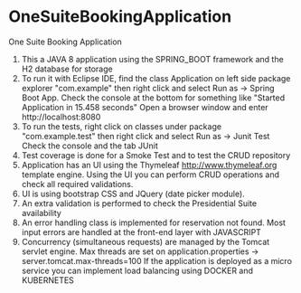# OneSuiteBookingApplication
One Suite Booking Application
1) This a JAVA 8 application using the SPRING_BOOT framework and the H2 database for storage
2) To run it with Eclipse IDE, find the class Application on left side package explorer "com.example"
	then right click and select Run as -> Spring Boot App.
	Check the console at the bottom for something like "Started Application in 15.458 seconds"
	Open a browser window and enter http://localhost:8080 
3) To run the tests, right click on classes under package "com.example.test"
	then right click and select Run as -> Junit Test
	Check the console and the tab JUnit
4) Test coverage is done for a Smoke Test and to test the CRUD repository
5) Application has an UI using the Thymeleaf http://www.thymeleaf.org template engine. 
	Using the UI you can perform CRUD operations and check all required validations.
6) UI is using bootstrap CSS and JQuery (date picker module).
7) An extra validation is performed to check the Presidential Suite availability
9) An error handling class is implemented for reservation not found. 
	Most input errors are handled at the front-end layer with JAVASCRIPT
10) Concurrency (simultaneous requests) are managed by the Tomcat servlet engine.
	Max threads are set on application.properties -> server.tomcat.max-threads=100
	If the application is deployed as a micro service you can implement load balancing using DOCKER and KUBERNETES
